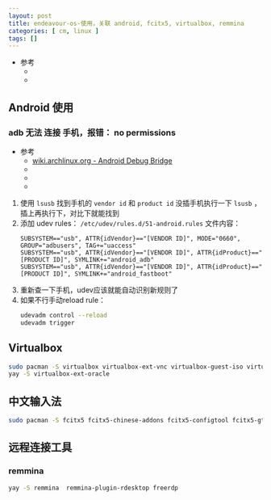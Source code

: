 ```yaml
---
layout: post
title: endeavour-os-使用，关联 android, fcitx5, virtualbox, remmina
categories: [ cm, linux ]
tags: []
---
```


* 参考
    * []()
    * []()

## Android 使用

### adb 无法 连接 手机，报错： no permissions

* 参考
    * [wiki.archlinux.org - Android Debug Bridge](https://wiki.archlinux.org/title/Android_Debug_Bridge)
    * []()
    * []()
    * []()


1. 使用 `lsusb` 找到手机的 `vendor id` 和 `product id`
    没插手机执行一下 `lsusb` ，插上再执行下，对比下就能找到
1. 添加 udev rules： `/etc/udev/rules.d/51-android.rules`
    文件内容：
    ~~~
    SUBSYSTEM=="usb", ATTR{idVendor}=="[VENDOR ID]", MODE="0660", GROUP="adbusers", TAG+="uaccess"
    SUBSYSTEM=="usb", ATTR{idVendor}=="[VENDOR ID]", ATTR{idProduct}=="[PRODUCT ID]", SYMLINK+="android_adb"
    SUBSYSTEM=="usb", ATTR{idVendor}=="[VENDOR ID]", ATTR{idProduct}=="[PRODUCT ID]", SYMLINK+="android_fastboot"
    ~~~
1. 重新查一下手机，udev应该就能自动识别新规则了
1. 如果不行手动reload rule：
    ~~~sh
    udevadm control --reload
    udevadm trigger
    ~~~

## Virtualbox

~~~sh
sudo pacman -S virtualbox virtualbox-ext-vnc virtualbox-guest-iso virtualbox-guest-utils virtualbox-host-dkms
yay -S virtualbox-ext-oracle
~~~

## 中文输入法

~~~sh
sudo pacman -S fcitx5 fcitx5-chinese-addons fcitx5-configtool fcitx5-gtk fcitx5-material-color fcitx5-nord fcitx5-qt
~~~

## 远程连接工具

### remmina

~~~sh
yay -S remmina  remmina-plugin-rdesktop freerdp
~~~










































